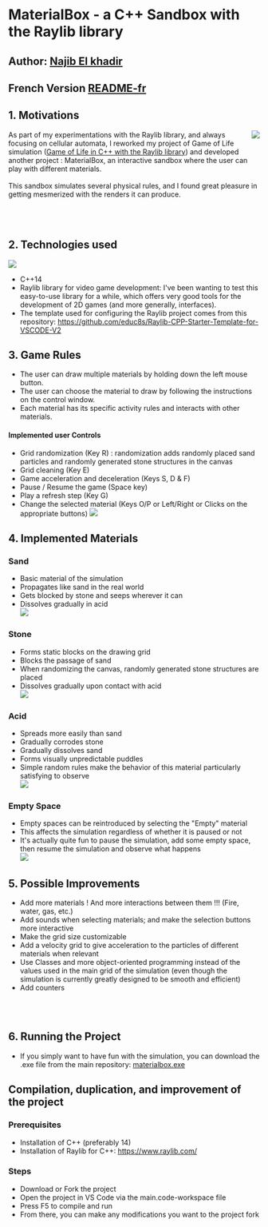 # MaterialBox - a C++ Sandbox with the Raylib library

## Author: [Najib El khadir](https://github.com/NajibXY)
## French Version [README-fr](https://github.com/NajibXY/MaterialBox---A-Sandbox-using-CPP-and-Raylib/blob/master/README-fr.md)

## 1. Motivations

<img align="right" src="https://github.com/NajibXY/MaterialBox---A-Sandbox-using-CPP-and-Raylib/blob/master/assets/gifs/main.gif">

As part of my experimentations with the Raylib library, and always focusing on cellular automata, I reworked my project of Game of Life simulation ([Game of Life in C++ with the Raylib library](https://github.com/NajibXY/Game-Of-Life-using-CPP-and-Raylib/blob/master/README.md)) and developed another project : MaterialBox, an interactive sandbox where the user can play with different materials. </br></br>
This sandbox simulates several physical rules, and I found great pleasure in getting mesmerized with the renders it can produce.
</br> </br> </br> </br>

## 2. Technologies used
![](https://skillicons.dev/icons?i=cpp)
- C++14
- Raylib library for video game development: I've been wanting to test this easy-to-use library for a while, which offers very good tools for the development of 2D games (and more generally, interfaces).
- The template used for configuring the Raylib project comes from this repository: https://github.com/educ8s/Raylib-CPP-Starter-Template-for-VSCODE-V2

## 3. Game Rules

- The user can draw multiple materials by holding down the left mouse button.
- The user can choose the material to draw by following the instructions on the control window.
- Each material has its specific activity rules and interacts with other materials.

#### Implemented user Controls

- Grid randomization (Key R) : randomization adds randomly placed sand particles and randomly generated stone structures in the canvas
- Grid cleaning (Key E)
- Game acceleration and deceleration (Keys S, D & F)
- Pause / Resume the game (Space key)
- Play a refresh step (Key G)
- Change the selected material (Keys O/P or Left/Right or Clicks on the appropriate buttons)
![](https://github.com/NajibXY/MaterialBox---A-Sandbox-using-CPP-and-Raylib/blob/master/assets/gifs/random.gif)

## 4. Implemented Materials

### Sand

- Basic material of the simulation
- Propagates like sand in the real world
- Gets blocked by stone and seeps wherever it can
- Dissolves gradually in acid  
![](https://github.com/NajibXY/MaterialBox---A-Sandbox-using-CPP-and-Raylib/blob/master/assets/gifs/sand.gif)

### Stone

- Forms static blocks on the drawing grid 
- Blocks the passage of sand
- When randomizing the canvas, randomly generated stone structures are placed
- Dissolves gradually upon contact with acid   
![](https://github.com/NajibXY/MaterialBox---A-Sandbox-using-CPP-and-Raylib/blob/master/assets/gifs/stone.gif)

### Acid

- Spreads more easily than sand
- Gradually corrodes stone
- Gradually dissolves sand
- Forms visually unpredictable puddles
- Simple random rules make the behavior of this material particularly satisfying to observe   
![](https://github.com/NajibXY/MaterialBox---A-Sandbox-using-CPP-and-Raylib/blob/master/assets/gifs/acid.gif)

### Empty Space

- Empty spaces can be reintroduced by selecting the "Empty" material
- This affects the simulation regardless of whether it is paused or not
- It's actually quite fun to pause the simulation, add some empty space, then resume the simulation and observe what happens   
![](https://github.com/NajibXY/MaterialBox---A-Sandbox-using-CPP-and-Raylib/blob/master/assets/gifs/empty.gif)

## 5. Possible Improvements

- Add more materials ! And more interactions between them !!! (Fire, water, gas, etc.)
- Add sounds when selecting materials; and make the selection buttons more interactive
- Make the grid size customizable
- Add a velocity grid to give acceleration to the particles of different materials when relevant
- Use Classes and more object-oriented programming instead of the values used in the main grid of the simulation (even though the simulation is currently greatly designed to be smooth and efficient)
- Add counters

</br>
</br>

## 6. Running the Project

- If you simply want to have fun with the simulation, you can download the .exe file from the main repository: [materialbox.exe](https://github.com/NajibXY/MaterialBox---A-Sandbox-using-CPP-and-Raylib/blob/master/materialbox.exe)

## Compilation, duplication, and improvement of the project

### Prerequisites

- Installation of C++ (preferably 14)
- Installation of Raylib for C++: https://www.raylib.com/

### Steps

- Download or Fork the project
- Open the project in VS Code via the main.code-workspace file
- Press F5 to compile and run
- From there, you can make any modifications you want to the project fork
